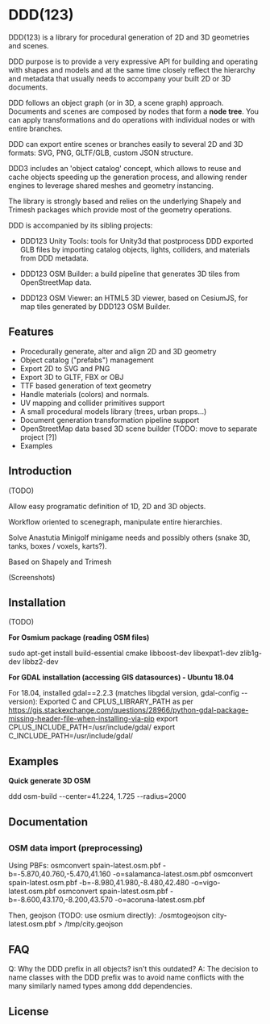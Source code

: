 # DDD(123)

DDD(123) is a library for procedural generation of 2D and 3D geometries and scenes.

DDD purpose is to provide a very expressive API for building and operating with
shapes and models and at the same time closely reflect the hierarchy and metadata
that usually needs to accompany your built 2D or 3D documents.

DDD follows an object graph (or in 3D, a scene graph) approach. Documents and
scenes are composed by nodes that form a **node tree**. You can apply transformations
and do operations with individual nodes or with entire branches.

DDD can export entire scenes or branches easily to several 2D and 3D
formats: SVG, PNG, GLTF/GLB, custom JSON structure.

DDD3 includes an 'object catalog' concept, which allows to reuse and cache objects
speeding up the generation process, and allowing render engines to leverage shared
meshes and geometry instancing.

The library is strongly based and relies on the underlying Shapely and Trimesh
packages which provide most of the geometry operations.

DDD is accompanied by its sibling projects:

- DDD123 Unity Tools: tools for Unity3d that postprocess DDD exported GLB files by
  importing catalog objects, lights, colliders, and materials from DDD metadata.

- DDD123 OSM Builder: a build pipeline that generates 3D tiles from OpenStreetMap data.

- DDD123 OSM Viewer: an HTML5 3D viewer, based on CesiumJS, for map tiles generated by DDD123 OSM Builder.


## Features

- Procedurally generate, alter and align 2D and 3D geometry
- Object catalog ("prefabs") management
- Export 2D to SVG and PNG
- Export 3D to GLTF, FBX or OBJ
- TTF based generation of text geometry
- Handle materials (colors) and normals.
- UV mapping and collider primitives support
- A small procedural models library (trees, urban props...)
- Document generation transformation pipeline support
- OpenStreetMap data based 3D scene builder (TODO: move to separate project [?])
- Examples


## Introduction

(TODO)

Allow easy programatic definition of 1D, 2D and 3D objects.

Workflow oriented to scenegraph, manipulate entire hierarchies.

Solve Anastutia Minigolf minigame needs and possibly others (snake 3D, tanks, boxes / voxels, karts?).

Based on Shapely and Trimesh

(Screenshots)


## Installation

(TODO)

**For Osmium package (reading OSM files)**

sudo apt-get install build-essential cmake libboost-dev libexpat1-dev zlib1g-dev libbz2-dev

**For GDAL installation (accessing GIS datasources) - Ubuntu 18.04**

For 18.04, installed gdal==2.2.3 (matches libgdal version, gdal-config --version):
Exported C and CPLUS_LIBRARY_PATH as per https://gis.stackexchange.com/questions/28966/python-gdal-package-missing-header-file-when-installing-via-pip
export CPLUS_INCLUDE_PATH=/usr/include/gdal/
export C_INCLUDE_PATH=/usr/include/gdal/


## Examples

**Quick generate 3D OSM**

ddd osm-build --center=41.224, 1.725 --radius=2000

## Documentation


##

### OSM data import (preprocessing)

Using PBFs:
  osmconvert spain-latest.osm.pbf -b=-5.870,40.760,-5.470,41.160 -o=salamanca-latest.osm.pbf
  osmconvert spain-latest.osm.pbf -b=-8.980,41.980,-8.480,42.480 -o=vigo-latest.osm.pbf
  osmconvert spain-latest.osm.pbf -b=-8.600,43.170,-8.200,43.570 -o=acoruna-latest.osm.pbf

Then, geojson (TODO: use osmium directly):
  ./osmtogeojson city-latest.osm.pbf > /tmp/city.geojson


## FAQ

Q: Why the DDD prefix in all objects? isn't this outdated?
A: The decision to name classes with the DDD prefix was to avoid name conflicts with
   the many similarly named types among ddd dependencies.

## License




